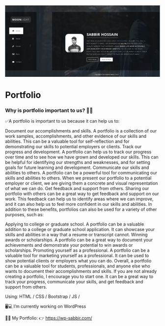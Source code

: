 ![Professional web designer and developer](https://github.com/wpsabbir/Image/blob/main/Screenshot_58.png)

# Portfolio

### Why is portfolio important to us? 🤔🤔

✅A portfolio is important to us because it can help us to:

Document our accomplishments and skills. A portfolio is a collection of our work samples, accomplishments, and other evidence of our skills and abilities. This can be a valuable tool for self-reflection and for demonstrating our skills to potential employers or clients.
Track our progress and development. A portfolio can help us to track our progress over time and to see how we have grown and developed our skills. This can be helpful for identifying our strengths and weaknesses, and for setting goals for future learning and development.
Communicate our skills and abilities to others. A portfolio can be a powerful tool for communicating our skills and abilities to others. When we present our portfolio to a potential employer or client, we are giving them a concrete and visual representation of what we can do.
Get feedback and support from others. Sharing our portfolio with others can be a great way to get feedback and support on our work. This feedback can help us to identify areas where we can improve, and it can also help us to feel more confident in our skills and abilities.
In addition to these benefits, portfolios can also be used for a variety of other purposes, such as:

Applying to college or graduate school. A portfolio can be a valuable addition to a college or graduate school application. It can showcase your skills and abilities in a way that a resume or transcript cannot.
Winning awards or scholarships. A portfolio can be a great way to document your achievements and demonstrate your potential to win awards or scholarships.
Promoting yourself as a professional. A portfolio can be a valuable tool for marketing yourself as a professional. It can be used to show potential clients or employers what you can do.
Overall, a portfolio can be a valuable tool for students, professionals, and anyone else who wants to document their accomplishments and skills. If you are not already creating a portfolio, I encourage you to start one. It can be a great way to track your progress, communicate your skills, and get feedback and support from others.



Using:   HTML / CSS / Bootstrap / JS /

🖥️💻 I’m currently working on WordPress 

🔰🔰 My Portfolio: 👉 https://wp-sabbir.com/







